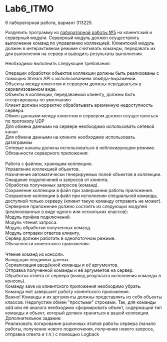 # Lab6_ITMO
6 лабораторная работа, вариант 313225.<br>

Разделить программу из <a href="https://github.com/RAZRULETEL/Lab5_ITMO">лабораторной работы №5</a> на клиентский и серверный модули. Серверный модуль должен осуществлять выполнение команд по управлению коллекцией. Клиентский модуль должен в интерактивном режиме считывать команды, передавать их для выполнения на сервер и выводить результаты выполнения.<br>

Необходимо выполнить следующие требования:<br>

Операции обработки объектов коллекции должны быть реализованы с помощью Stream API с использованием лямбда-выражений.<br>
Объекты между клиентом и сервером должны передаваться в сериализованном виде.<br>
Объекты в коллекции, передаваемой клиенту, должны быть отсортированы по умолчанию<br>
Клиент должен корректно обрабатывать временную недоступность сервера.<br>
Обмен данными между клиентом и сервером должен осуществляться по протоколу UDP<br>
Для обмена данными на сервере необходимо использовать сетевой канал<br>
Для обмена данными на клиенте необходимо использовать датаграммы<br>
Сетевые каналы должны использоваться в неблокирующем режиме.<br>
Обязанности серверного приложения:<br>
<br>
Работа с файлом, хранящим коллекцию.<br>
Управление коллекцией объектов.<br>
Назначение автоматически генерируемых полей объектов в коллекции.<br>
Ожидание подключений и запросов от клиента.<br>
Обработка полученных запросов (команд).<br>
Сохранение коллекции в файл при завершении работы приложения.<br>
Сохранение коллекции в файл при исполнении специальной команды, доступной только серверу (клиент такую команду отправить не может).<br>
Серверное приложение должно состоять из следующих модулей (реализованных в виде одного или нескольких классов):<br>
Модуль приёма подключений.<br>
Модуль чтения запроса.<br>
Модуль обработки полученных команд.<br>
Модуль отправки ответов клиенту.<br>
Сервер должен работать в однопоточном режиме.<br>
Обязанности клиентского приложения:<br>
<br>
Чтение команд из консоли.<br>
Валидация вводимых данных.<br>
Сериализация введённой команды и её аргументов.<br>
Отправка полученной команды и её аргументов на сервер.<br>
Обработка ответа от сервера (вывод результата исполнения команды в консоль).<br>
Команду save из клиентского приложения необходимо убрать.<br>
Команда exit завершает работу клиентского приложения.<br>
Важно! Команды и их аргументы должны представлять из себя объекты классов. Недопустим обмен "простыми" строками. Так, для команды add или её аналога необходимо сформировать объект, содержащий тип команды и объект, который должен храниться в вашей коллекции.<br>
Дополнительное задание:<br>
Реализовать логирование различных этапов работы сервера (начало работы, получение нового подключения, получение нового запроса, отправка ответа и т.п.) с помощью Logback
